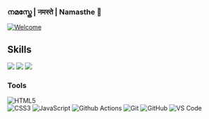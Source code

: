 ### നമസ്തേ | नमस्ते | Namasthe 👋

[![Welcome](https://img.shields.io/badge/PRs-welcome-brightgreen.svg?style=flat&logo=github)](https://github.com/rakheshthayyur) 


## Skills
<p>
<img src="https://img.shields.io/static/v1?label=PHP&message=%E2%98%85%E2%98%85%E2%98%85%E2%98%85%E2%98%85&color=brightgreen"/>
<img src="https://img.shields.io/static/v1?label=VB.Net&message=%E2%98%85%E2%98%85%E2%98%85%E2%98%85%E2%98%85&color=brightgreen"/>
<img src="https://img.shields.io/static/v1?label=JQuery&message=%E2%98%85%E2%98%85%E2%98%85%E2%98%85&color=brightgreen"/>
</p>

### Tools

![HTML5](https://img.shields.io/badge/-HTML5-%23E44D27?style=flat-square&logo=html5&logoColor=ffffff)  
![CSS3](https://img.shields.io/badge/-CSS3-%231572B6?style=flat-square&logo=css3) 
![JavaScript](https://img.shields.io/badge/-JavaScript-%23F7DF1C?style=flat-square&logo=javascript&logoColor=000000&labelColor=%23F7DF1C&color=%23FFCE5A) 
![Github Actions](http://img.shields.io/badge/-Github%20Actions-2088FF?style=flat-square&logo=github-actions&logoColor=ffffff) 
![Git](https://img.shields.io/badge/-Git-%23F05032?style=flat-square&logo=git&logoColor=%23ffffff) 
![GitHub](https://img.shields.io/badge/-GitHub-181717?style=flat-square&logo=github) 
![VS Code](http://img.shields.io/badge/-VS%20Code-007ACC?style=flat-square&logo=visual-studio-code&logoColor=ffffff) 
